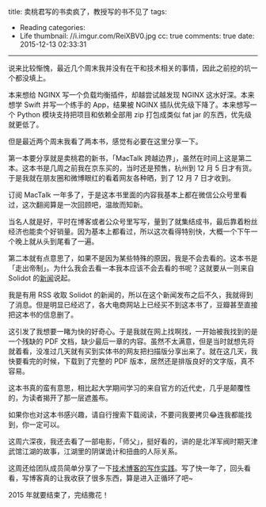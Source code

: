 title: 卖桃君写的书卖疯了，教授写的书不见了
tags:
  - Reading
categories:
  - Life
thumbnail: //i.imgur.com/ReiXBV0.jpg
cc: true
comments: true
date: 2015-12-13 02:33:31
---

说来比较惭愧，最近几个周末我并没有在干和技术相关的事情，因此之前挖的坑一个都没填上。

本来想给 NGINX 写一个负载均衡插件，却越尝试越发现 NGINX 这水好深。本来想学 Swift 并写一个练手的 App，结果被 NGINX 插队优先级下降了。本来想写一个 Python 模块支持把项目和依赖全部用 zip 打包成类似 fat jar 的东西，优先级就更低了。

但是最近两个周末我看了两本书，感觉有必要在这里分享一下。

<!-- more -->

第一本要分享就是卖桃君的新书，「MacTalk 跨越边界」，虽然在时间上这是第二本。这本书是几周之前我在京东买的，当时还是预售，杭州到 12 月 5 日才有货。于是我就在朋友圈和微博眼红的看着网友各种晒，到了 12 月 7 日才收到。

订阅 MacTalk 一年多了，于是这本书里面的内容我基本上都在微信公众号里看过，这次翻阅算是一次回顾吧，温故而知新。

当名人就是好，平时在博客或者公众号里写写，量到了就集结成书，最后靠着粉丝经济也能卖个好销量。因为基本上都看过，所以这次看得特别快，大概一个下午一个晚上就从头到尾看了一遍。

第二本就有点意思了，如果不是因为某些特殊的原因，我是不会去看的。这本书是「走出帝制」。为什么我会去看一本我本应该不会去看的书呢？这就要从一则来自 Solidot 的[新闻][1]说起。

我是有用 RSS 收取 Solidot 的新闻的，所以在这个新闻发布之后不久，我就得到了消息。但是明显已经迟了，各大电商网站上已经买不到这本书了，豆瓣甚至直接把这本书的信息删了。

这引发了我想要一睹为快的好奇心。于是我就在网上找啊找，一开始被我找到的是一个残缺的 PDF 文档，缺少最后一章的内容。虽然不太满意，但是当时就想先将就着看，没准过几天就有买到实体书的网友把扫描版分享出来了。就在这几天，我快要看完的时候，下载到了完整的 PDF 版本，居然还是排版良好的文字版，真不容易。

这本书真的蛮有意思，相比起大学期间学习的来自官方的近代史，几乎是颠覆性的，为读者揭开了那一层遮羞布。

如果你也对这本书感兴趣，请自行搜索下载阅读，不要问我要拷贝😂连我都能找到，你一定可以。

这周六深夜，我还去看了一部电影，「师父」，挺好看的，讲的是北洋军阀时期天津武馆江湖的故事，江湖里的阴谋诡计和扭曲的人际关系。

这周还给团队成员简单分享了一下[技术博客的写作实践][2]。写了快一年了，回头看看，写博客真的让我收获了很多东西，算是进入正循环了吧~

2015 年就要结束了，完结撒花！


[1]: http://www.solidot.org/story?sid=46342
[2]: /slides/share-your-knowledge-by-blogging/


